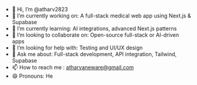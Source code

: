 - 👋 Hi, I’m @atharv2823
- 🔭 I’m currently working on: A full-stack medical web app using Next.js & Supabase  
- 🌱 I’m currently learning: AI integrations, advanced Next.js patterns  
- 👯 I’m looking to collaborate on: Open-source full-stack or AI-driven apps  
- 🤝 I’m looking for help with: Testing and UI/UX design  
- 💬 Ask me about: Full-stack development, API integration, Tailwind, Supabase
- 📫 How to reach me : atharvaneware@gmail.com
- 😄 Pronouns: He  

<!---
atharv2823/atharv2823 is a ✨ special ✨ repository because its `README.md` (this file) appears on your GitHub profile.
You can click the Preview link to take a look at your changes.
--->
